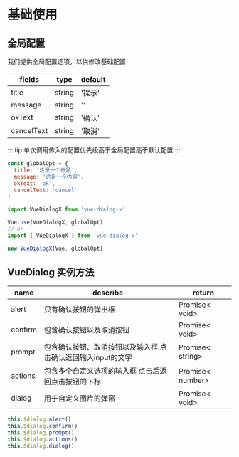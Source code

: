 <script>
export default {
  mounted () {
    (adsbygoogle = window.adsbygoogle || []).push({
      google_ad_client: "ca-pub-6177820902567416",
      enable_page_level_ads: true
    });
    let dialogX = new window.VueDialogX(window.Vue)
    window.dialogX = dialogX
  }
}
</script>


# 基础使用

## 全局配置

我们提供全局配置选项，以供修改基础配置


fields|type|default
|--   |-|-|
|title|string|'提示'|
|message|string|''|
|okText|string|'确认'|
|cancelText|string|'取消'|

::: tip
单次调用传入的配置优先级高于全局配置高于默认配置
:::

``` js
const globalOpt = {
  title: '这是一个标题',
  message: '这是一个内容',
  okText: 'ok',
  cancelText: 'cancel'
}

import VueDialogX from 'vue-dialog-x'

Vue.use(VueDialogX, globalOpt)
// or
import { VueDialogX } from 'vue-dialog-x'

new VueDialogX(Vue, globalOpt)
```

## VueDialog 实例方法

name|describe|return
|---|-------|------|
alert|只有确认按钮的弹出框|Promise< void>
confirm|包含确认按钮以及取消按钮|Promise< void>
prompt|包含确认按钮、取消按钮以及输入框 点击确认返回输入input的文字|Promise< string>
actions|包含多个自定义选项的输入框 点击后返回点击按钮的下标|Promise< number>
dialog|用于自定义图片的弹窗|Promise< void>

``` js
this.$dialog.alert()
this.$dialog.confirm()
this.$dialog.prompt()
this.$dialog.actions()
this.$dialog.dialog()
```
